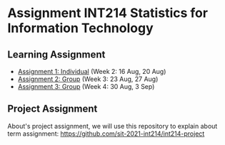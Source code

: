# Assignment INT214 Statistics for Information Technology
## Learning Assignment

- [Assignment 1: Individual](01-week2.md) (Week 2: 16 Aug, 20 Aug)
- [Assignment 2: Group](02-week3.md) (Week 3: 23 Aug, 27 Aug)
- [Assignment 3: Group](03-week4.md) (Week 4: 30 Aug, 3 Sep)

## Project Assignment
About's project assignment, we will use this repository to explain about term assignment:
https://github.com/sit-2021-int214/int214-project